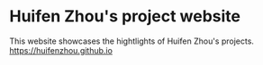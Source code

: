# Huifen Zhou's project website

This website showcases the hightlights of Huifen Zhou's projects. https://huifenzhou.github.io
